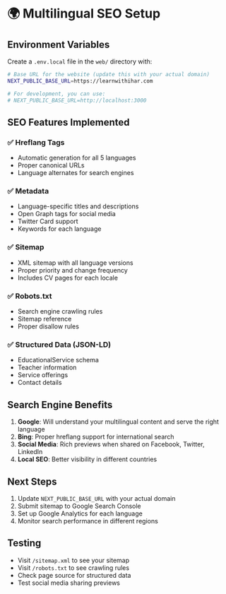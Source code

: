 # 🌍 Multilingual SEO Setup

## Environment Variables

Create a `.env.local` file in the `web/` directory with:

```bash
# Base URL for the website (update this with your actual domain)
NEXT_PUBLIC_BASE_URL=https://learnwithihar.com

# For development, you can use:
# NEXT_PUBLIC_BASE_URL=http://localhost:3000
```

## SEO Features Implemented

### ✅ Hreflang Tags
- Automatic generation for all 5 languages
- Proper canonical URLs
- Language alternates for search engines

### ✅ Metadata
- Language-specific titles and descriptions
- Open Graph tags for social media
- Twitter Card support
- Keywords for each language

### ✅ Sitemap
- XML sitemap with all language versions
- Proper priority and change frequency
- Includes CV pages for each locale

### ✅ Robots.txt
- Search engine crawling rules
- Sitemap reference
- Proper disallow rules

### ✅ Structured Data (JSON-LD)
- EducationalService schema
- Teacher information
- Service offerings
- Contact details

## Search Engine Benefits

1. **Google**: Will understand your multilingual content and serve the right language
2. **Bing**: Proper hreflang support for international search
3. **Social Media**: Rich previews when shared on Facebook, Twitter, LinkedIn
4. **Local SEO**: Better visibility in different countries

## Next Steps

1. Update `NEXT_PUBLIC_BASE_URL` with your actual domain
2. Submit sitemap to Google Search Console
3. Set up Google Analytics for each language
4. Monitor search performance in different regions

## Testing

- Visit `/sitemap.xml` to see your sitemap
- Visit `/robots.txt` to see crawling rules
- Check page source for structured data
- Test social media sharing previews
